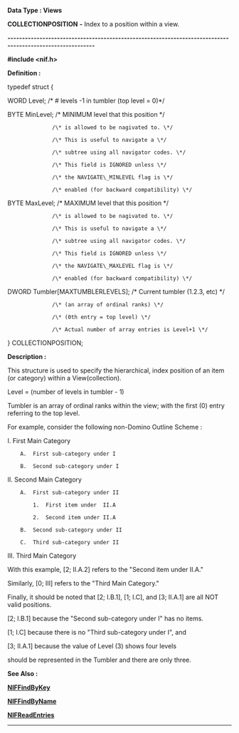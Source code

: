 




<!--
 /\* Font Definitions \*/
 @font-face
 {font-family:Courier;
 panose-1:2 7 4 9 2 2 5 2 4 4;}
@font-face
 {font-family:"Tms Rmn";
 panose-1:2 2 6 3 4 5 5 2 3 4;}
@font-face
 {font-family:Helv;
 panose-1:2 11 6 4 2 2 2 3 2 4;}
@font-face
 {font-family:"Cambria Math";
 panose-1:2 4 5 3 5 4 6 3 2 4;}
 /\* Style Definitions \*/
 p.MsoNormal, li.MsoNormal, div.MsoNormal
 {margin-top:0cm;
 margin-right:0cm;
 margin-bottom:8.0pt;
 margin-left:0cm;
 line-height:107%;
 font-size:11.0pt;
 font-family:"Calibri",sans-serif;}
.MsoChpDefault
 {font-size:11.0pt;}
.MsoPapDefault
 {margin-bottom:8.0pt;
 line-height:107%;}
 /\* Page Definitions \*/
 @page WordSection1
 {size:612.0pt 792.0pt;
 margin:72.0pt 72.0pt 72.0pt 72.0pt;}
div.WordSection1
 {page:WordSection1;}
-->




 


**Data Type : Views**



**COLLECTIONPOSITION** **-** Index to a
position within a view.


**----------------------------------------------------------------------------------------------------------**



**#include
<nif.h>**



**Definition :**



typedef struct {  

   WORD  Level;   /\* # levels -1 in tumbler (top level = 0)\*/  

   BYTE MinLevel; /\* MINIMUM level that this position \*/  

                  /\* is allowed to be nagivated to. \*/  

                  /\* This is useful to navigate a \*/  

                  /\* subtree using all navigator codes. \*/  

                  /\* This field is IGNORED unless \*/  

                  /\* the NAVIGATE\_MINLEVEL flag is \*/  

                  /\* enabled (for backward compatibility) \*/  

   BYTE MaxLevel; /\* MAXIMUM level that this position \*/  

                  /\* is allowed to be nagivated to. \*/  

                  /\* This is useful to navigate a \*/  

                  /\* subtree using all navigator codes. \*/  

                  /\* This field is IGNORED unless \*/  

                  /\* the NAVIGATE\_MAXLEVEL flag is \*/  

                  /\* enabled (for backward compatibility) \*/  

   DWORD Tumbler[MAXTUMBLERLEVELS]; /\* Current tumbler (1.2.3, etc) \*/  

                  /\* (an array of ordinal ranks) \*/  

                  /\* (0th entry = top level) \*/  

                  /\* Actual number of array entries is Level+1 \*/  

} COLLECTIONPOSITION;


 


**Description :**



This
structure is used to specify the hierarchical, index position of an item (or
category) within a View(collection).  

  

Level = (number of levels in tumbler - 1)  

  

Tumbler is an array of ordinal ranks within the view; with the first (0) entry
referring to the top level.  

  

For example, consider the following non-Domino Outline Scheme :  

  

I.  First Main Category  

        A.  First sub-category under I  

        B.  Second sub-category under I  

II.  Second Main Category  

        A.  First sub-category under II  

            1.  First item under  II.A  

            2.  Second item under II.A  

        B.  Second sub-category under II  

        C.  Third sub-category under II  

III.  Third Main Category  

  

With this example, [2; II.A.2] refers to the "Second item under
II.A."  

Similarly, [0; III] refers to the "Third Main Category."  

  

Finally, it should be noted that [2; I.B.1], [1; I.C], and [3; II.A.1] are all
NOT valid positions.  

  

[2; I.B.1] because the "Second sub-category under I" has no items.  

[1; I.C] because there is no "Third sub-category under I", and  

[3; II.A.1] because the value of Level (3) shows four levels  

should be represented in the Tumbler and there are only three.  

  




 **See Also :**


**[NIFFindByKey](NIFFindByKey.md)**


**[NIFFindByName](NIFFindByName.md)**


**[NIFReadEntries](NIFReadEntries.md)**



----------------------------------------------------------------------------------------------------------


 





